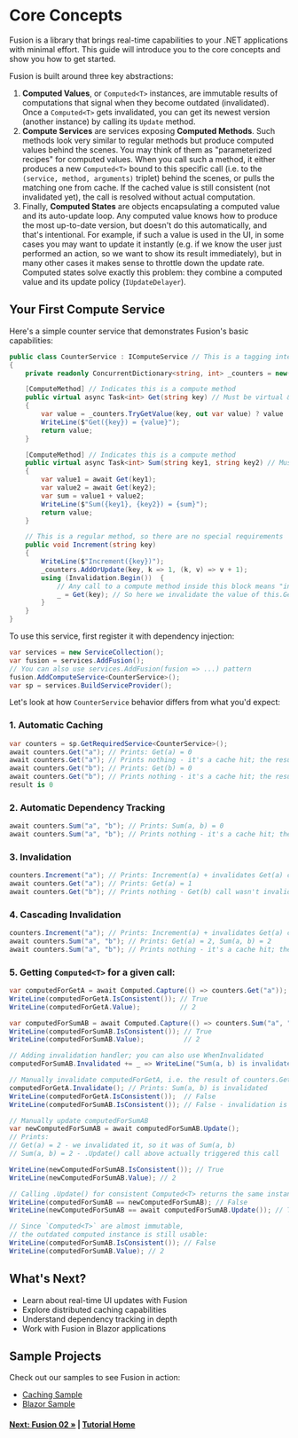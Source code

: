 # Core Concepts

Fusion is a library that brings real-time capabilities to your .NET applications with minimal effort. This guide will introduce you to the core concepts and show you how to get started.

Fusion is built around three key abstractions:

1. **Computed Values**, or `Computed<T>` instances, are immutable results of computations that signal when they become outdated (invalidated). Once a `Computed<T>` gets invalidated, you can get its newest version (another instance) by calling its `Update` method.
2. **Compute Services** are services exposing **Computed Methods**. Such methods look very similar to regular methods but produce computed values behind the scenes. You may think of them as "parameterized recipes" for computed values. When you call such a method, it either produces a new `Computed<T>` bound to this specific call (i.e. to the `(service, method, arguments)` triplet) behind the scenes, or pulls the matching one from cache. If the cached value is still consistent (not invalidated yet), the call is resolved without actual computation.
3. Finally, **Computed States** are objects encapsulating a computed value and its auto-update loop. Any computed value knows how to produce the most up-to-date version, but doesn't do this automatically, and that's intentional. For example, if such a value is used in the UI, in some cases you may want to update it instantly (e.g. if we know the user just performed an action, so we want to show its result immediately), but in many other cases it makes sense to throttle down the update rate. Computed states solve exactly this problem: they combine a computed value and its update policy (`IUpdateDelayer`).

## Your First Compute Service

Here's a simple counter service that demonstrates Fusion's basic capabilities:

```csharp
public class CounterService : IComputeService // This is a tagging interface any compute service must "implement"
{
    private readonly ConcurrentDictionary<string, int> _counters = new();

    [ComputeMethod] // Indicates this is a compute method
    public virtual async Task<int> Get(string key) // Must be virtual & async
    {
        var value = _counters.TryGetValue(key, out var value) ? value : 0;
        WriteLine($"Get({key}) = {value}");
        return value;
    }

    [ComputeMethod] // Indicates this is a compute method
    public virtual async Task<int> Sum(string key1, string key2) // Must be virtual & async
    {
        var value1 = await Get(key1);
        var value2 = await Get(key2);
        var sum = value1 + value2;
        WriteLine($"Sum({key1}, {key2}) = {sum}");
        return value;
    }

    // This is a regular method, so there are no special requirements
    public void Increment(string key)
    {
        WriteLine($"Increment({key})");
        _counters.AddOrUpdate(key, k => 1, (k, v) => v + 1);
        using (Invalidation.Begin())  {
            // Any call to a compute method inside this block means "invalidate the value for that call"
            _ = Get(key); // So here we invalidate the value of this.Get(...) call with the `key` argument
        }
    }
}
```

To use this service, first register it with dependency injection:

```csharp
var services = new ServiceCollection();
var fusion = services.AddFusion();
// You can also use services.AddFusion(fusion => ...) pattern
fusion.AddComputeService<CounterService>();
var sp = services.BuildServiceProvider();
```

Let's look at how `CounterService` behavior differs from what you'd expect:

### 1. Automatic Caching
```csharp
var counters = sp.GetRequiredService<CounterService>();
await counters.Get("a"); // Prints: Get(a) = 0
await counters.Get("a"); // Prints nothing - it's a cache hit; the result is 0
await counters.Get("b"); // Prints: Get(b) = 0
await counters.Get("b"); // Prints nothing - it's a cache hit; the result is 0
result is 0
```

### 2. Automatic Dependency Tracking
```csharp
await counters.Sum("a", "b"); // Prints: Sum(a, b) = 0
await counters.Sum("a", "b"); // Prints nothing - it's a cache hit; the result is 0
```

### 3. Invalidation
```csharp
counters.Increment("a"); // Prints: Increment(a) + invalidates Get(a) call result
await counters.Get("a"); // Prints: Get(a) = 1
await counters.Get("b"); // Prints nothing - Get(b) call wasn't invalidated, so it's a cache hit, the result is 0
```

### 4. Cascading Invalidation
```csharp
counters.Increment("a"); // Prints: Increment(a) + invalidates Get(a) call again
await counters.Sum("a", "b"); // Prints: Get(a) = 2, Sum(a, b) = 2
await counters.Sum("a", "b"); // Prints nothing - it's a cache hit; the result is 0
```

### 5. Getting `Computed<T>` for a given call:

```csharp
var computedForGetA = await Computed.Capture(() => counters.Get("a"));
WriteLine(computedForGetA.IsConsistent()); // True
WriteLine(computedForGetA.Value);          // 2

var computedForSumAB = await Computed.Capture(() => counters.Sum("a", "b"));
WriteLine(computedForSumAB.IsConsistent()); // True
WriteLine(computedForSumAB.Value);          // 2

// Adding invalidation handler; you can also use WhenInvalidated
computedForSumAB.Invalidated += _ => WriteLine("Sum(a, b) is invalidated");

// Manually invalidate computedForGetA, i.e. the result of counters.Get("a") call
computedForGetA.Invalidate(); // Prints: Sum(a, b) is invalidated
WriteLine(computedForGetA.IsConsistent());  // False
WriteLine(computedForSumAB.IsConsistent()); // False - invalidation is always cascading

// Manually update computedForSumAB
var newComputedForSumAB = await computedForSumAB.Update();
// Prints:
// Get(a) = 2 - we invalidated it, so it was of Sum(a, b)
// Sum(a, b) = 2 - .Update() call above actually triggered this call

WriteLine(newComputedForSumAB.IsConsistent()); // True
WriteLine(newComputedForSumAB.Value); // 2

// Calling .Update() for consistent Computed<T> returns the same instance
WriteLine(computedForSumAB == newComputedForSumAB); // False
WriteLine(newComputedForSumAB == await computedForSumAB.Update()); // True

// Since `Computed<T>` are almost immutable, 
// the outdated computed instance is still usable:
WriteLine(computedForSumAB.IsConsistent()); // False
WriteLine(computedForSumAB.Value); // 2
```

## What's Next?

- Learn about real-time UI updates with Fusion
- Explore distributed caching capabilities
- Understand dependency tracking in depth
- Work with Fusion in Blazor applications

## Sample Projects

Check out our samples to see Fusion in action:
- [Caching Sample](https://github.com/ActualLab/Fusion.Samples/tree/master/src/Caching)
- [Blazor Sample](https://github.com/ActualLab/Fusion.Samples/tree/master/src/Blazor)

#### [Next: Fusion 02 &raquo;](./Fusion02.md) | [Tutorial Home](./README.md) 